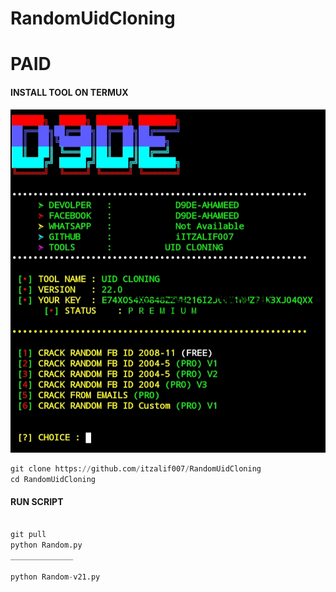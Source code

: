 # RandomUidCloning 
# PAID 
#### INSTALL TOOL ON TERMUX 

![20200808_160757](https://github.com/itzalif007/itzalif007/blob/Ahameed7/Screenshot_20230529_012618.jpg)
```python
git clone https://github.com/itzalif007/RandomUidCloning 
cd RandomUidCloning 

```
#### RUN SCRIPT
```python

git pull 
python Random.py
______________

python Random-v21.py

```
